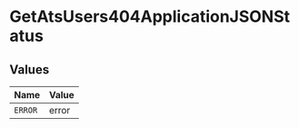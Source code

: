 # GetAtsUsers404ApplicationJSONStatus


## Values

| Name    | Value   |
| ------- | ------- |
| `ERROR` | error   |